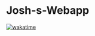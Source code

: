 # Josh-s-Webapp
[![wakatime](https://wakatime.com/badge/user/04c60a11-7fcd-4d1d-accf-a4bb74ceedec/project/018e1945-f531-4198-9437-de9e485c0ba8.svg)](https://wakatime.com/badge/user/04c60a11-7fcd-4d1d-accf-a4bb74ceedec/project/018e1945-f531-4198-9437-de9e485c0ba8)
